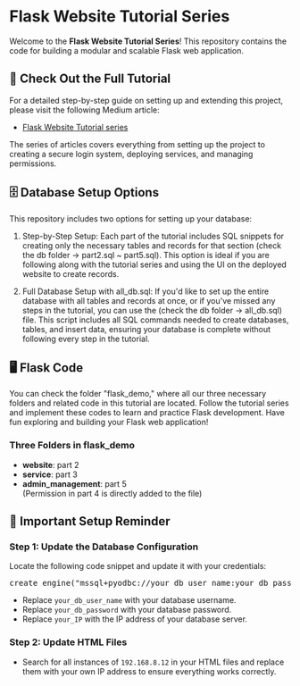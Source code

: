 # Flask Website Tutorial Series

Welcome to the **Flask Website Tutorial Series**! This repository contains the code for building a modular and scalable Flask web application.

## 📖 Check Out the Full Tutorial

For a detailed step-by-step guide on setting up and extending this project, please visit the following Medium article:

- [Flask Website Tutorial series](https://medium.com/zackary-yen)

The series of articles covers everything from setting up the project to creating a secure login system, deploying services, and managing permissions.

## 🗄️ Database Setup Options
This repository includes two options for setting up your database:

1. Step-by-Step Setup: Each part of the tutorial includes SQL snippets for creating only the necessary tables and records for that section (check the db folder -> part2.sql ~ part5.sql). This option is ideal if you are following along with the tutorial series and using the UI on the deployed website to create records.

2. Full Database Setup with all_db.sql: If you'd like to set up the entire database with all tables and records at once, or if you've missed any steps in the tutorial, you can use the (check the db folder -> all_db.sql) file. This script includes all SQL commands needed to create databases, tables, and insert data, ensuring your database is complete without following every step in the tutorial.

## 🖥️ Flask Code
You can check the folder "flask_demo," where all our three necessary folders and related code in this tutorial are located. Follow the tutorial series and implement these codes to learn and practice Flask development. Have fun exploring and building your Flask web application!

### Three Folders in flask_demo
- **website**: part 2
- **service**: part 3
- **admin_management**: part 5  
(Permission in part 4 is directly added to the file)

## 🚨 Important Setup Reminder  

### Step 1: Update the Database Configuration
Locate the following code snippet and update it with your credentials:

<pre>
create_engine("mssql+pyodbc://your_db_user_name:your_db_password@your_IP/demo?driver=ODBC+Driver+17+for+SQL+Server", pool_pre_ping=True)
</pre>

- Replace `your_db_user_name` with your database username.
- Replace `your_db_password` with your database password.
- Replace `your_IP` with the IP address of your database server.

### Step 2: Update HTML Files
- Search for all instances of `192.168.8.12` in your HTML files and replace them with your own IP address to ensure everything works correctly.
